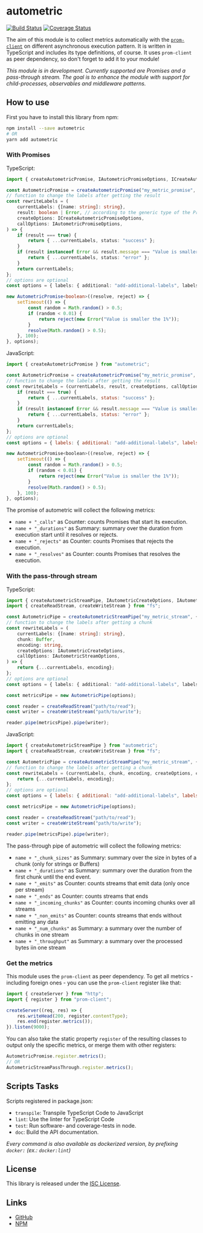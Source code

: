 # autometric

[![Build Status](https://travis-ci.org/atd-schubert/autometric.svg?branch=develop)](https://travis-ci.org/atd-schubert/autometric)
[![Coverage Status](https://coveralls.io/repos/github/atd-schubert/autometric/badge.svg?branch=develop)](https://coveralls.io/github/atd-schubert/autometric?branch=develop)

The aim of this module is to collect metrics automatically with the
[`prom-client`](https://www.npmjs.com/package/prom-client) on different asynchronous execution pattern. It is written in
TypeScript and includes its type definitions, of course. It uses `prom-client` as peer dependency, so don't forget to
add it to your module!

*This module is in development. Currently supported are Promises and a pass-through stream. The goal is to enhance the
module with support for child-processes, observables and middleware patterns.*

## How to use

First you have to install this library from npm:

```bash
npm install --save autometric
# OR
yarn add autometric
```

### With Promises
TypeScript:
```typescript
import { createAutometricPromise, IAutometricPromiseOptions, ICreateAutometricPromiseOptions } from "autometric";

const AutometricPromise = createAutometricPromise("my_metric_promise", {labels: {labels: "are-optional"}});
// function to change the labels after getting the result
const rewriteLabels = (
    currentLabels: {[name: string]: string},
    result: boolean | Error, // according to the generic type of the Promise or the Error from the reject
    createOptions: ICreateAutometricPromiseOptions,
    callOptions: IAutometricPromiseOptions,
) => {
    if (result === true) {
        return { ...currentLabels, status: "success" };
    }
    if (result instanceof Error && result.message === "Value is smaller the 1%") {
        return { ...currentLabels, status: "error" };
    }
    return currentLabels;
};
// options are optional
const options = { labels: { additional: "add-additional-labels", labels: "or-overwrite-them" }, rewriteLabels };

new AutometricPromise<boolean>((resolve, reject) => {
    setTimeout(() => {
        const random = Math.random() > 0.5;
        if (random < 0.01) {
            return reject(new Error("Value is smaller the 1%"));
        }
        resolve(Math.random() > 0.5);
    }, 100);
}, options);
```

JavaScript:

```js
import { createAutometricPromise } from "autometric";

const AutometricPromise = createAutometricPromise("my_metric_promise", {labels: {labels: "are-optional"}});
// function to change the labels after getting the result
const rewriteLabels = (currentLabels, result, createOptions, callOptions) => {
    if (result === true) {
        return { ...currentLabels, status: "success" };
    }
    if (result instanceof Error && result.message === "Value is smaller the 1%") {
        return { ...currentLabels, status: "error" };
    }
    return currentLabels;
};
// options are optional
const options = { labels: { additional: "add-additional-labels", labels: "or-overwrite-them" }, rewriteLabels };

new AutometricPromise<boolean>((resolve, reject) => {
    setTimeout(() => {
        const random = Math.random() > 0.5;
        if (random < 0.01) {
            return reject(new Error("Value is smaller the 1%"));
        }
        resolve(Math.random() > 0.5);
    }, 100);
}, options);
```

The promise of autometric will collect the following metrics:

* `name + "_calls"` as Counter: counts Promises that start its execution.
* `name + "_durations"` as Summary: summary over the duration from execution start until it resolves or rejects.
* `name + "_rejects"` as Counter: counts Promises that rejects the execution.
* `name + "_resolves"` as Counter: counts Promises that resolves the execution.

### With the pass-through stream

TypeScript:

```typescript
import { createAutometricStreamPipe, IAutometricCreateOptions, IAutometricStreamOptions } from "autometric";
import { createReadStream, createWriteStream } from "fs";

const AutometricPipe = createAutometricStreamPipe("my_metric_stream", {labels: {labels: "are-optional"}});
// function to change the labels after getting a chunk
const rewriteLabels = (
    currentLabels: {[name: string]: string},
    chunk: Buffer,
    encoding: string,
    createOptions: IAutometricCreateOptions,
    callOptions: IAutometricStreamOptions,
) => {
    return {...currentLabels, encoding};
};
// options are optional
const options = { labels: { additional: "add-additional-labels", labels: "or-overwrite-them" }, rewriteLabels };

const metricsPipe = new AutometricPipe(options);

const reader = createReadStream("path/to/read");
const writer = createWriteStream("path/to/write");

reader.pipe(metricsPipe).pipe(writer);
```

JavaScript:

```js
import { createAutometricStreamPipe } from "autometric";
import { createReadStream, createWriteStream } from "fs";

const AutometricPipe = createAutometricStreamPipe("my_metric_stream", {labels: {labels: "are-optional"}});
// function to change the labels after getting a chunk
const rewriteLabels = (currentLabels, chunk, encoding, createOptions, callOptions) => {
    return {...currentLabels, encoding};
};
// options are optional
const options = { labels: { additional: "add-additional-labels", labels: "or-overwrite-them" }, rewriteLabels };

const metricsPipe = new AutometricPipe(options);

const reader = createReadStream("path/to/read");
const writer = createWriteStream("path/to/write");

reader.pipe(metricsPipe).pipe(writer);
```


The pass-through pipe of autometric will collect the following metrics:

* `name + "_chunk_sizes"` as Summary: summary over the size in bytes of a chunk (only for strings or Buffers)
* `name + "_durations"` as Summary: summary over the duration from the first chunk until the end event.
* `name + "_emits"` as Counter: counts streams that emit data (only once per stream)
* `name + "_ends"` as Counter: counts streams that ends
* `name + "_incoming_chunks"` as Counter: counts incoming chunks over all streams
* `name + "_non_emits"` as Counter: counts streams that ends without emitting any data
* `name + "_num_chunks"` as Summary: a summary over the number of chunks in one stream
* `name + "_throughput"` as Summary: a summary over the processed bytes iin one stream

### Get the metrics

This module uses the `prom-client` as peer dependency. To get all metrics - including foreign ones - you can use the
`prom-client` register like that:

```typescript
import { createServer } from "http";
import { register } from "prom-client";

createServer((req, res) => {
    res.writeHead(200, register.contentType);
    res.end(register.metrics());
}).listen(9000);
```

You can also take the static property `register` of the resulting classes to output only the specific metrics, or merge
them with other registers:

```js
AutometricPromise.register.metrics();
// OR
AutometricStreamPassThrough.register.metrics();
```


## Scripts Tasks

Scripts registered in package.json:

* `transpile`: Transpile TypeScript Code to JavaScript
* `lint`: Use the linter for TypeScript Code
* `test`: Run software- and coverage-tests in node.
* `doc`: Build the API documentation.

*Every command is also available as dockerized version, by prefixing `docker:` (ex.: `docker:lint`)*

## License

This library is released under the [ISC License](LICENSE).

## Links

* [GitHub](https://github.com/atd-schubert/autometric)
* [NPM](https://www.npmjs.com/package/autometric)
